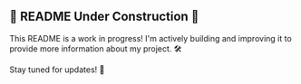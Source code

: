 ## 🚧 README Under Construction 🚧

This README is a work in progress! I'm actively building and improving it to provide more information about my project. 🛠️

Stay tuned for updates! 📢
